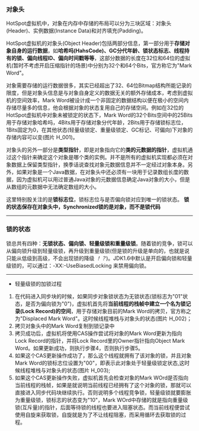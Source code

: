 ### 对象头
HotSpot虚拟机中，对象在内存中存储的布局可以分为三块区域：对象头(Header)、实例数据(Instance Data)和对齐填充(Padding)。

HotSpot虚拟机的对象头(Object Header)包括两部分信息，第一部分用于**存储对象自身的运行数据**，如**哈希吗(HahsCode)、GC分代年龄、锁状态标志、线程持有的锁、偏向线程ID、偏向时间戳等等**，这部分数据的长度在32位和64位的虚拟机(暂时不考虑开启压缩指针的场景)中分别为32个和64个Bits，官方称它为"Mark Word"。

对象需要存储的运行数据很多，其实已经超出了32、64位Bitmap结构所能记录的限度，但是对象头信息是与对象自身定义的数据无关的额外存储成本，考虑到虚拟机的空间效率，Mark Word被设计成一个非固定的数据结构以便在极小的空间内存储尽量多的信息，他会根据对象的状态复用自己的存储空间。例如在32位的HotSpot虚拟机中对象未被锁定的状态下，Mark Word的32个Bits空间中的25Bits用于存储对象哈希吗，4Bits用于存储对象分代年龄，2Bits用于存储锁标志位，1Bits固定为0，在其他状态(轻量级锁定、重量级锁定、GC标记、可偏向)下对象的存储内容可以变(图片 H_001)。

对象头的另外一部分是**类型指针**，即是对象指向它的**类的元数据的指针**，虚拟机通过这个指针来确定这个对象是哪个类的实例。并不是所有的虚拟机实现都必须在对象数据上保留类型指针，换季话说查找对象元数据信息并不一定经过对象本身。另外，如果对象是一个Java数据，在对象头中还必须有一块用于记录数组长度的数据，因为虚拟机可以用过普通Java对象的元数据信息确定Java对象的大小，但是从数组的元数据中无法确定数组的大小。

这里特别股关注的是**锁标志位**，锁标志位与是否偏向锁对应到唯一的锁状态。
**锁的状态保存在对象头中，Synchronized锁的是对象，而不是锁代码**

---

### 锁的状态
锁总共有四种：**无锁状态、偏向锁、轻量级锁和重量级锁**。随着锁的竞争，锁可以从偏向锁升级到轻量级锁，再升级到重量级锁(但是锁的升级是单向的，也就是说只能从低级到高级，不会出现锁的降级 *！？*)。JDK1.6中默认是开启偏向锁和轻量级锁的，可以通过：-XX:-UseBiasedLocking  来禁用偏向锁。

---
- 轻量级锁的加锁过程
1. 在代码进入同步块的时候，如果同步对象锁状态为无锁状态(锁标志为"01"状态，是否为偏向锁为"0")，虚拟机首先将**当前线程的栈帧中建立一个名为锁记录(Lock Record)的空间**，用于存储对象目前的Mark Word的拷贝，官方称之为"Displaced Mark Word"。这时候线程堆栈与对象头的状态(图片 H_002)；
2. 拷贝对象头中的Mark Word复制到锁记录中
3. 拷贝成功后，虚拟机将使用CAS操作尝试将对象的Mark Word更新为指向Lock Record的指针，并将Lock Record里的Owner指针指向Object Mark Word。如果更新成功，则执行步骤4，否则执行步骤5。
4. 如果这个CAS更新操作成功了，那么这个线程就拥有了该对象的锁，并且对象Mark Word的锁标志位设置为"00"，即表示此对象处于轻量级锁定状态,这时候线程堆栈与对象头的状态(图片 H_003);
5. 如果这个CAS更新操作失败，虚拟机首先会检查对象的Mark WOrd是否指向当前线程的栈帧，如果是就说明当前线程已经拥有了这个对象的锁，那就可以直接进入同步代码块继续执行。否则说明多个线程竞争锁，轻量级锁就要膨胀为重量级锁，锁标志的状态变为"10"，Mark WOrd中存储的就是指向重量级锁(互斥量)的指针，后面等待锁的线程也要进入阻塞状态。而当前线程便尝试使用自旋来获取锁，自旋就是为了不让线程阻塞，而采用循环去获取锁的过程。